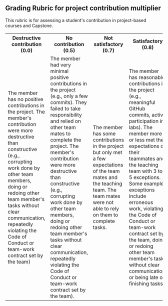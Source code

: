 ## Grading Rubric for project contribution multiplier ##

This rubric is for assessing a student's contribution in project-based courses and Capstone.  

<table>
  <tr>
    <th>Destructive contribution (0.0)</th>
    <th>No contribution (0.5)</th>
    <th>Not satisfactory (0.7)</th>
    <th>Satisfactory (0.8)</th>
    <th>Significant contribution (0.9)</th>  
    <th>Solid contribution (1.0)</th>
  </tr>
  <tr>
	<td>The member has no positive contributions in the project. The member's contribution were more destructive than constructive (e.g., corrupting work done by other team members, doing or redoing other team member's tasks without clear communication, repeatedly violating the Code of Conduct or team-work contract set by the team)</td>
	<td>The member had very minimal positive contributions in the project (e.g., only a few commits). They failed to take responsibility and relied on other team mates to complete the project. The member's contribution were more destructive than constructive (e.g., corrupting work done by other team members, doing or redoing other team member's tasks without clear communication, repeatedly violating the Code of Conduct or team-work contract set by the team). </td>
	<td>The member has some contributions in the project but only met a few expectations of the team mates and the teaching team. The team mates were not able to rely on them to complete tasks. </td>
	<td>The member has reasonable contributions in the project (e.g., meaningful GitHub commits, active participation in labs). The member more or less met the expectations of their teammates and the teaching team with 3 to 5 exceptions. Some example exceptions include erroneous work, violating the Code of Conduct or team-work contract set by the team, doing or redoing other team member's tasks without clear communication, or being late on finishing tasks. </td>
	<td>The member has significant contributions in the project (e.g., meaningful GitHub commits, active participation in labs). The member mostly met the expectations of their team-mates and the teaching team with 1 to 2 exceptions. Some example exceptions include being late on completing tasks, writing with grammatical errors, or violating the Code of Conduct or team-work contract set by the team. </td>
	<td>The member whole-heartedly contributed to the project (e.g., meaningful GitHub commits, active participation in labs). Overall, the team member fully met the expectations of their teammates and the teaching team. </td>
  </tr>
</table>




